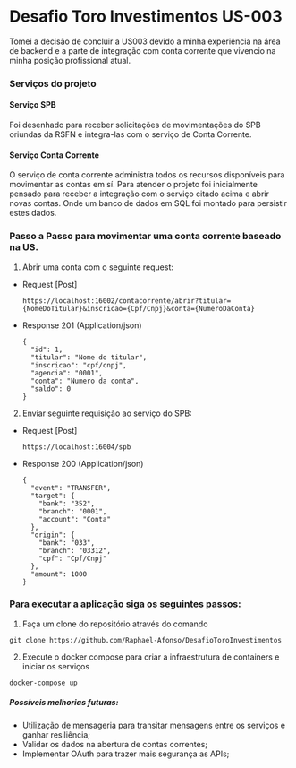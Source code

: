 # Desafio Toro Investimentos US-003

Tomei a decisão de concluir a US003 devido a minha experiência na área de backend e a parte de integração com conta corrente que vivencio na minha posição profissional atual.

### Serviços do projeto
#### Serviço SPB
Foi desenhado para receber solicitações de movimentações do SPB oriundas da RSFN e integra-las com o serviço de Conta Corrente.
#### Serviço Conta Corrente
O serviço de conta corrente administra todos os recursos disponíveis para movimentar as contas em sí. Para atender o projeto foi inicialmente pensado para receber a integração com o serviço citado acima e abrir novas contas.
Onde um banco de dados em SQL foi montado para persistir estes dados.

### Passo a Passo para movimentar uma conta corrente baseado na US.
1. Abrir uma conta com o seguinte request:
+ Request [Post]

    ```
    https://localhost:16002/contacorrente/abrir?titular={NomeDoTitular}&inscricao={Cpf/Cnpj}&conta={NumeroDaConta}
    ```

+ Response 201 (Application/json)
    
      {
        "id": 1,
        "titular": "Nome do titular",
        "inscricao": "cpf/cnpj",
        "agencia": "0001",
        "conta": "Numero da conta",
        "saldo": 0
      }
2. Enviar seguinte requisição ao serviço do SPB:
+ Request [Post]

    ```
    https://localhost:16004/spb
    ```

+ Response 200 (Application/json)

      {
        "event": "TRANSFER",
        "target": {
          "bank": "352",
          "branch": "0001",
          "account": "Conta"
        },
        "origin": {
          "bank": "033",
          "branch": "03312",
          "cpf": "Cpf/Cnpj"
        },
        "amount": 1000
      }
      
### Para executar a aplicação siga os seguintes passos:
1. Faça um clone do repositório através do comando 
```
git clone https://github.com/Raphael-Afonso/DesafioToroInvestimentos
```
2. Execute o docker compose para criar a infraestrutura de containers e iniciar os serviços
```
docker-compose up
```

##### Possíveis melhorias futuras:
+ Utilização de mensageria para transitar mensagens entre os serviços e ganhar resiliência;
+ Validar os dados na abertura de contas correntes;
+ Implementar OAuth para trazer mais segurança as APIs;

